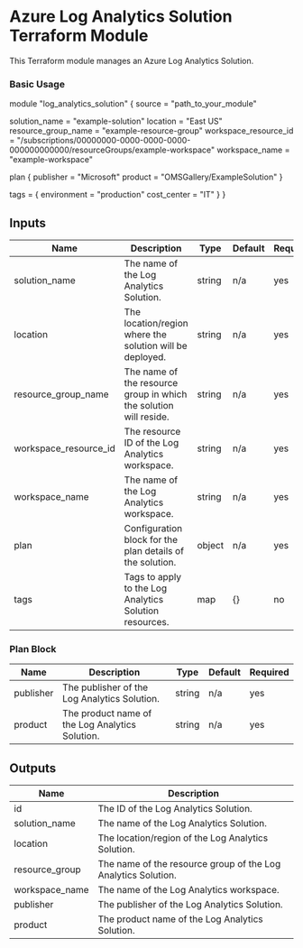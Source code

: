 # Azure Log Analytics Solution Terraform Module

This Terraform module manages an Azure Log Analytics Solution.


### Basic Usage
module "log_analytics_solution" {
  source = "path_to_your_module"
  
  solution_name         = "example-solution"
  location              = "East US"
  resource_group_name   = "example-resource-group"
  workspace_resource_id = "/subscriptions/00000000-0000-0000-0000-000000000000/resourceGroups/example-workspace"
  workspace_name        = "example-workspace"

  plan {
    publisher = "Microsoft"
    product   = "OMSGallery/ExampleSolution"
  }

  tags = {
    environment = "production"
    cost_center = "IT"
  }
}


## Inputs

| Name                   | Description                                                        | Type    | Default | Required |
|------------------------|--------------------------------------------------------------------|---------|---------|----------|
| solution_name          | The name of the Log Analytics Solution.                            | string  | n/a     | yes      |
| location               | The location/region where the solution will be deployed.           | string  | n/a     | yes      |
| resource_group_name    | The name of the resource group in which the solution will reside.  | string  | n/a     | yes      |
| workspace_resource_id  | The resource ID of the Log Analytics workspace.                    | string  | n/a     | yes      |
| workspace_name         | The name of the Log Analytics workspace.                           | string  | n/a     | yes      |
| plan                   | Configuration block for the plan details of the solution.          | object  | n/a     | yes      |
| tags                   | Tags to apply to the Log Analytics Solution resources.             | map     | {}      | no       |

### Plan Block

| Name       | Description                                        | Type    | Default | Required |
|------------|----------------------------------------------------|---------|---------|----------|
| publisher  | The publisher of the Log Analytics Solution.       | string  | n/a     | yes      |
| product    | The product name of the Log Analytics Solution.    | string  | n/a     | yes      |

## Outputs

| Name              | Description                                                  |
|-------------------|--------------------------------------------------------------|
| id                | The ID of the Log Analytics Solution.                         |
| solution_name     | The name of the Log Analytics Solution.                       |
| location          | The location/region of the Log Analytics Solution.            |
| resource_group    | The name of the resource group of the Log Analytics Solution. |
| workspace_name    | The name of the Log Analytics workspace.                     |
| publisher         | The publisher of the Log Analytics Solution.                 |
| product           | The product name of the Log Analytics Solution.              |
